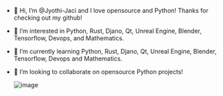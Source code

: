 - 👋 Hi, I’m @Jyothi-Jaci and I love opensource and Python! Thanks for checking out my github!
- 👀 I’m interested in Python, Rust, Djano, Qt, Unreal Engine, Blender, Tensorflow, Devops, and Mathematics.
- 🌱 I’m currently learning Python, Rust, Djano, Qt, Unreal Engine, Blender, Tensorflow, Devops and Mathematics.
- 💞️ I’m looking to collaborate on opensource Python projects!

  ![image](https://user-images.githubusercontent.com/87783981/127404446-7f3a7df5-5077-4354-83bd-f3493827923a.png)

<!---
Jyothi-Jaci/Jyothi-Jaci is a ✨ special ✨ repository because its `README.md` (this file) appears on your GitHub profile.
You can click the Preview link to take a look at your changes.
--->
